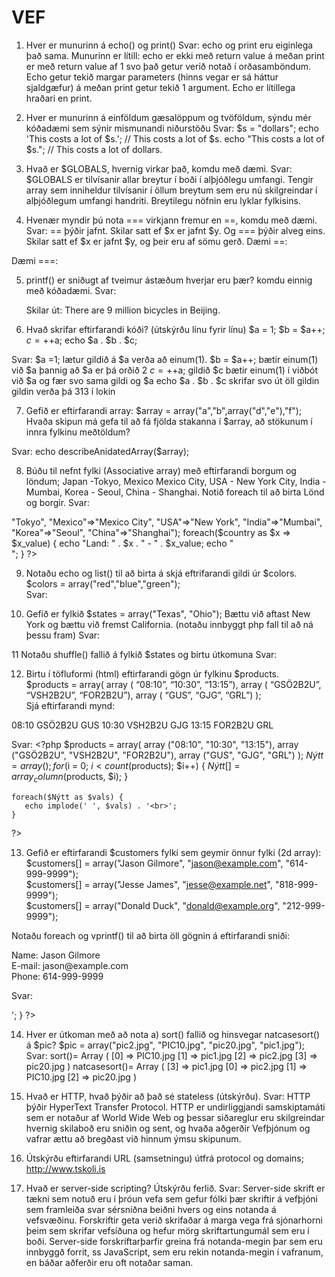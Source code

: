 # VEF

1.	Hver er munurinn á echo() og print() 
Svar: echo og print eru eiginlega það sama. Munurinn er lítill: echo er ekki með return value á meðan print er með return value af 1 svo það getur verið notað í orðasamböndum. Echo getur tekið margar parameters (hinns vegar er sá háttur sjaldgæfur) á meðan print getur tekið 1 argument. Echo er lítillega hraðari en print.


2.	Hver er munurinn á einföldum gæsalöppum og tvöföldum, sýndu mér kóðadæmi sem sýnir mismunandi niðurstöðu 
Svar: $s = "dollars";
        echo 'This costs a lot of $s.'; // This costs a lot of $s.
        echo "This costs a lot of $s."; // This costs a lot of dollars.


3.	Hvað er $GLOBALS, hvernig virkar það, komdu með dæmi. 
Svar: $GLOBALS er tilvísanir allar breytur í boði í alþjóðlegu umfangi. Tengir array sem inniheldur tilvísanir í öllum breytum sem eru nú skilgreindar í alþjóðlegum umfangi handriti. Breytilegu nöfnin eru lyklar fylkisins. 
<?php
function test() {
    $foo = "local variable";

    echo '$foo in global scope: ' . $GLOBALS["foo"] . "\n";
    echo '$foo in current scope: ' . $foo . "\n";
}

$foo = "Example content";
test();
?>
 
 
4.	Hvenær myndir þú nota === virkjann fremur en  ==, komdu með dæmi. 
Svar: == þýðir jafnt. Skilar satt ef $x er jafnt $y. Og === þýðir alveg eins. Skilar satt ef $x er jafnt $y, og þeir eru af sömu gerð.
Dæmi ==: <?php
        $x = 100;  
        $y = "100";
        var_dump($x == $y); // returns true because values are equal
        ?>  

Dæmi ===: <?php
        $x = 100;  
        $y = "100";
        var_dump($x === $y); // returns false because types are not equal
        ?>  
 
 
5.	printf() er sniðugt af tveimur ástæðum hverjar eru þær? komdu einnig með kóðadæmi. 
Svar: 
	<?php
	$number = 9;
	$str = „Beijing“;
	printf(„There are %u million bicycles in %s.“,$number,$str);  
	?>
	Skilar út: There are 9 million bicycles in Beijing. 


6.	Hvað skrifar eftirfarandi kóði? (útskýrðu línu fyrir línu) 
$a = 1; 
$b = $a++; 
$c = ++$a; 
echo $a . $b . $c; 

Svar:  $a =1;           lætur gildið á $a verða að einum(1). 
	$b = $a++;   bætir einum(1) við $a þannig að $a er þá orðið 2
	$c = ++$a;    gildið $c bætir einum(1) í viðbót við $a og fær svo sama gildi og $a
	echo $a . $b . $c   skrifar svo út öll gildin gildin verða þá 313 í lokin
	
	
7.	Gefið er eftirfarandi array: 
$array = array("a","b",array("d","e"),"f"); 
Hvaða skipun má gefa til að fá fjölda stakanna í $array, að stökunum í innra fylkinu meðtöldum?  

 Svar:  echo describeAnidatedArray($array);


8.	Búðu til nefnt fylki (Associative array) með eftirfarandi borgum og löndum; Japan -Tokyo, Mexico Mexico City, USA - New York City, India - Mumbai, Korea - Seoul,  China - Shanghai.  Notið foreach til að birta Lönd og borgir. 
 Svar:  
<?php
	$country = array("Japan"=>"Tokyo", "Mexico"=>"Mexico City", "USA"=>"New York", "India"=>"Mumbai", "Korea"=>"Seoul", "China"=>"Shanghai");

	foreach($country as $x => $x_value) {
		echo "Land: " . $x . " - " . $x_value;
    	echo "<br>";
	}
?>

9.	Notaðu echo og list() til að birta á skjá eftrifarandi gildi úr $colors. 
$colors = array("red","blue","green");  
Svar:  <?php
$colors = array("red","blue","green");
list($a, $b, $c) = $colors;
echo "Liturnir eru, $a, $b and $c."; ?>


10.	Gefið er fylkið $states = array("Texas", "Ohio");  Bættu við aftast New York og bættu við fremst  California. (notaðu innbyggt php fall til að ná þessu fram) 
Svar:  <?php
    $states = array("California", "Texas", "Ohio", "New York"); 
    print_r($states);
   ?>
 

11  Notaðu shuffle() fallið á fylkið $states og birtu útkomuna 
Svar:  <?php
    $states = array("California", "Texas", "Ohio", "New York"); 
    shuffle($states);
    print_r($states);    ?>
 
 
12.	Birtu í töfluformi (html) eftirfarandi gögn úr fylkinu $products.  
$products = array( array ( “08:10”, “10:30”, “13:15”), array ( “GSÖ2B2U”, “VSH2B2U”, “FOR2B2U”), array ( “GUS”, “GJG”, “GRL”) );  
Sjá eftirfarandi mynd: 
 
08:10 	GSÖ2B2U 	GUS 
10:30 	VSH2B2U 	GJG 
13:15 	FOR2B2U 	GRL 

Svar:    <?php
    $products = array(
    array ("08:10", "10:30", "13:15"),
    array ("GSÖ2B2U", "VSH2B2U", "FOR2B2U"), 
    array ("GUS", "GJG", "GRL")
    );
    $Nýtt= array();
    for ($i = 0; $i < count($products); $i++) {
       $Nýtt[] = array_column($products, $i);
    }

    foreach($Nýtt as $vals) {
       echo implode(' ', $vals) . '<br>';
    }
   ?> 
 
 
13.	Gefið er eftirfarandi  $customers fylki sem geymir önnur fylki (2d array): 
$customers[] = array("Jason Gilmore", "jason@example.com", "614-999-9999");  
$customers[] = array("Jesse James", "jesse@example.net", "818-999-9999");  
$customers[] = array("Donald Duck", "donald@example.org", "212-999-9999"); 
 
Notaðu foreach og vprintf() til að birta öll gögnin á eftirfarandi sniði: 
<p>  
Name: Jason Gilmore<br />  
E-mail: jason@example.com <br /> Phone: 614-999-9999  
</p> 

Svar: 
<?php
$customers = array
  (
  array("Jason Gilmore", "Jesse James", "Donald Duck"),
  array("jason@example.com", "jesse@example.net", "donald@example.org"),
  array("614-999-9999", "818-999-9999", "212-999-9999")
  );
  
$New= array();
    for ($i = 0; $i < count($customers); $i++) {
       $New[] = array_column($customers, $i);
    }

    foreach($New as $vals) {
		echo implode(' : ', $vals) . '<br>';
    }
?>


14.	Hver er útkoman með að nota a) sort() fallið og hinsvegar natcasesort() á $pic? 
$pic = array("pic2.jpg", "PIC10.jpg", "pic20.jpg", "pic1.jpg"); 
Svar:
sort()= Array ( [0] => PIC10.jpg [1] => pic1.jpg [2] => pic2.jpg [3] => pic20.jpg )
natcasesort()= Array ( [3] => pic1.jpg [0] => pic2.jpg [1] => PIC10.jpg [2] => pic20.jpg )
 

15.	Hvað er HTTP, hvað þýðir að það sé stateless (útskýrðu). 
	Svar: HTTP þýðir HyperText Transfer Protocol. HTTP er undirliggjandi samskiptamáti sem er notaður af 
	World Wide Web og þessar siðareglur eru skilgreindar hvernig skilaboð eru sniðin og sent, og hvaða aðgerðir
	Vefþjónum og vafrar ættu að bregðast við hinnum ýmsu skipunum.
 

16.	Útskýrðu eftirfarandi URL (samsetningu) útfrá protocol og domains;  http://www.tskoli.is 
 

17.	Hvað er server-side scripting? Útskýrðu ferlið. 
Svar:    Server-side skrift er tækni sem notuð eru í þróun vefa sem gefur fólki þær skriftir á vefþjóni sem framleiða svar sérsniðna beiðni hvers og eins notanda á vefsvæðinu. Forskriftir geta verið skrifaðar á marga vega frá sjónarhorni þeim sem skrifar vefsíðuna og hefur mörg skriftartungumál sem eru í boði. Server-side forskriftarþarfir greina frá notanda-megin þar sem eru innbyggð forrit, ss JavaScript, sem eru rekin notanda-megin í vafranum, en báðar aðferðir eru oft notaðar saman.

